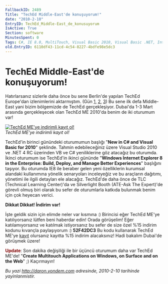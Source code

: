 ```yaml
---
FallbackID: 2489
Title: "TechEd Middle-East'de konuşuyorum!"
date: "2010-2-10"
EntryID: TechEd_Middle-East_de_konusuyorum
IsActive: True
Section: software
MinutesSpent: 0
Tags: C#, IE 8.0, MultiTouch, Visual Basic 2010, Visual Basic .NET, Internet Explorer
old.EntryID: 6110df43-11cd-4c54-8227-4bdfe98e5dc3
---
```

# TechEd Middle-East'de konuşuyorum!
Hatırlarsanız sizlerle daha önce bu sene Berlin'de yapılan TechEd
Europe'dan izlenimlerini aktarmıştım. (Gün
[1](http://daron.yondem.com/tr/post/a80de69a-3d18-4a9e-a1f2-1c1a26ef6d78),
[2](http://daron.yondem.com/tr/post/fe8a3f1f-e651-40c3-adcb-f027c97bdd8e),
[3](http://daron.yondem.com/tr/post/93948349-0320-453d-9e6d-3db95d44c4c4))
Bu sene ilk defa Middle-East yani bizim bölgemizde de TechEd
gerçekleşiyor. Dubai'da 1-3 Mart arasında gerçekleşecek olan TechEd ME
2010'da benim de iki oturumum var!

[![TechEd ME'ye indirimli kayıt
ol!](media/TechEd_Middle-East_de_konusuyorum/09022010_1.jpg)](http://www.teched.ae)\
*TechEd ME'ye indirimli kayıt ol!*

TechEd'in birinci günündeki oturumumun başlığı "**New in C\# and Visual
Basic for 2010**" şeklinde. Tahmin edebileceğiniz üzere Visual Studio
2010 ve .NET 4 RC üzerinden VB ve C\# yeniliklerine göz atacağız bu
oturumda. İkinci oturumum ise TechEd'in ikinci gününde "**Windows
Internet Explorer 8 in the Enterprise: Build, Deploy, and Manage Better
Experiences**" başlığını taşıyor. Bu oturumda IE8 ile beraber gelen yeni
özelliklerin kurumsal alandaki kullanımına yönelik senaryoları
inceleyeğiz ve bu araçların dağıtımı, yönetimi ile ilgili detayları ele
alacağız. TechEd'de daha önce de TLC (Technical Learning Center)'da ve
Silverlight Booth (ATE-Ask The Expert)'de görevli olmuş biri olarak bu
sefer de oturumlarla katkıda bulunmak benim için çok heyecan verici.

**Dikkat Dikkat! İndirim var!**

İşte geldik sizin için elimde neler var kısmına :) Birincisi eğer TechEd
ME'ye katılıyorsanız lütfen beni haberdar edin! Orada görüşelim! Eğer
katılamıyorsanız ve katılmak istiyorsanız bu sefer de size özel %15
indirim kodunu kıvançla paylaşıyorum :) **52F42DC3** Bu kodu kullanarak
TechEd ME'ye [kayıt](http://www.teched.ae) olursanız kayıtta %15 indirim
alacaksınız! Hadi bakalım Dubai'de görüşmek üzere!

<span style="color: #800000">**Update**</span>: Son dakika değişiliği
ile bir üçüncü oturumum daha var TechEd ME'de! "**Create Multitouch
Applications on Windows, on Surface and on the Web**" ;) Kaçırmayın!



*Bu yazi http://daron.yondem.com adresinde, 2010-2-10 tarihinde yayinlanmistir.*
